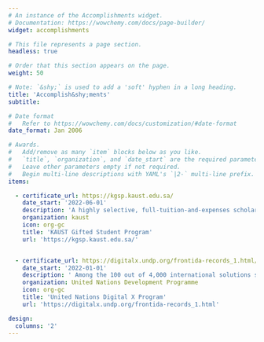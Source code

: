 ```yaml
---
# An instance of the Accomplishments widget.
# Documentation: https://wowchemy.com/docs/page-builder/
widget: accomplishments

# This file represents a page section.
headless: true

# Order that this section appears on the page.
weight: 50

# Note: `&shy;` is used to add a 'soft' hyphen in a long heading.
title: 'Accomplish&shy;ments'
subtitle:

# Date format
#   Refer to https://wowchemy.com/docs/customization/#date-format
date_format: Jan 2006

# Awards.
#   Add/remove as many `item` blocks below as you like.
#   `title`, `organization`, and `date_start` are the required parameters.
#   Leave other parameters empty if not required.
#   Begin multi-line descriptions with YAML's `|2-` multi-line prefix.
items:

  - certificate_url: https://kgsp.kaust.edu.sa/
    date_start: '2022-06-01'
    description: 'A highly selective, full-tuition-and-expenses scholarship, awarded to few outstanding Saudi students.'
    organization: kaust
    icon: org-gc
    title: 'KAUST Gifted Student Program'
    url: 'https://kgsp.kaust.edu.sa/'


  - certificate_url: https://digitalx.undp.org/frontida-records_1.html/
    date_start: '2022-01-01'
    description: ' Among the 100 out of 4,000 international solutions selected by UNDP to Improve Healthcare Worldwide. In association with Frontida Records.'
    organization: United Nations Development Programme
    icon: org-gc
    title: 'United Nations Digital X Program'
    url: 'https://digitalx.undp.org/frontida-records_1.html'

design:
  columns: '2'
---
```

